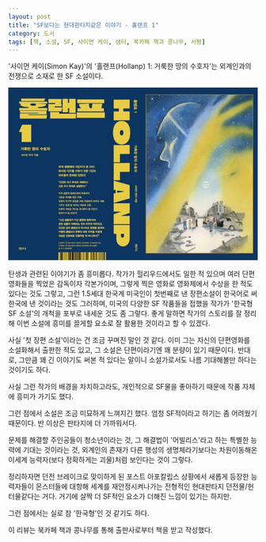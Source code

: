 ```yaml
---
layout: post
title: "SF보다는 현대판타지같은 이야기 - 홀랜프 1"
category: 도서
tags: [책, 소설, SF, 사이먼 케이, 샘터, 북카페 책과 콩나무, 서평]
---
```


'사이먼 케이(Simon Kay)'의
'홀랜프(Hollanp) 1: 거룩한 땅의 수호자'는
외계인과의 전쟁으로 소재로 한 SF 소설이다.

![표지](/images/book/hollanp-1-book.jpg)

탄생과 관련된 이야기가 좀 흥미롭다.
작가가 헐리우드에서도 일한 적 있으며
여러 단편 영화들을 찍었은 감독이자 각본가이며,
그렇게 찍은 영화로 영화제에서 수상을 한 적도 있다는 것도 그렇고,
그런 1.5세대 한국계 미국인이
첫번째로 낸 장편소설이 한국어로 써 한국에 낸 것이라는 것도 그러하며,
미국의 다양한 SF 작품들을 접했을 작가가
'한국형 SF 소설'의 개척을 포부로 내세운 것도 좀 그렇다.
좋게 말하면 작가의 스토리를 잘 정리해
이번 소설에 흥미를 끌게할 요소로 잘 활용한 것이라고 할 수 있겠다.

사실 '첫 장편 소설'이라는 건 조금 꾸며진 말인 것 같다.
이미 그는 자신의 단편영화를 소설화해서 출판한 적도 있고,
그 소설은 단편이라기엔 꽤 분량이 있기 때문이다.
반대로, 그만큼 꽤 긴 이야기도 써본 적 있다는 말이니
소설가로서도 나름 기대해볼만 하다는 것이기도 하다.

사실 그런 작가의 배경을 차치하고라도,
개인적으로 SF물을 좋아하기 때문에 작품 자체에 흥미가 가기도 했다.

그런 점에서 소설은 조금 미묘하게 느껴지긴 했다.
엄청 SF적이라고 하기는 좀 어려웠기 때문이다.
반 이상은 판타지에 더 가까워서다.

문제를 해결할 주인공들이 청소년이라는 것,
그 해결법이 '어빌리스'라고 하는 특별한 능력에 기대는 것이라는 것,
외계인의 존재가 다른 행성의 생명체라기보다는
차원이동해온 이세계 능력자(보다 정확하게는 괴물)처럼 보인다는 것이 그렇다.

정리하자면 던전 브레이크로 맞이하게 된 포스트 아포칼립스 상황에서
새롭게 등장한 능력자들이 몬스터들에 대항해 세계를 재안정시켜나가는
전형적인 현대판타지 던전물/헌터물같다는 거다.
거기에 살짝 더 SF적인 요소가 더해진 느낌이 있기는 하지만.

그런 점에서는 실로 참 '한국형'인 것 같기도 하다.



<div class="im im-info">
이 리뷰는 북카페 책과 콩나무를 통해 출판사로부터 책을 받고 작성했다.
</div>

